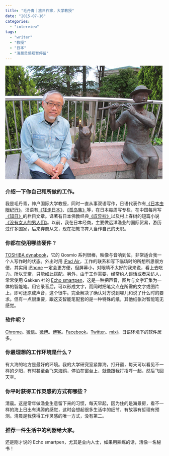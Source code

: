 ```yaml
---
title: "毛丹青｜旅日作家，大学教授"
date: "2015-07-16"
categories: 
  - "interview"
tags: 
  - "writer"
  - "教授"
  - "日本"
  - "清晨灵感短暂停留"
---
```


![maodanqing](/images/maodanqing.jpg)

### **介绍一下你自己和所做的工作。**

我是毛丹青，神户国际大学教授，同时一直从事双语写作，日语代表作有[《日本虫眼纪行》](https://book.douban.com/subject/2367861/)，汉语有[《狂走日本》](https://book.douban.com/subject/1019720/)、[《孤岛集》](https://book.douban.com/subject/25958103/)等，在日本每周写专栏，在中国每月写[《知日》](https://www.weibo.com/zhijp)的栏目文章。译著有日本佛教经典[《叹异抄》](https://book.douban.com/subject/3175885/)以及村上春树的短篇小说[《没有女人的男人们》](https://book.douban.com/subject/26286208/)。以前，我在日本经商，主要做远洋渔业的国际贸易，游历过许多国家，后来弃商从文，现在把教书育人当作自己的天职。

### **你都在使用哪些硬件？**

[TOSHIBA dynabook](https://dynabook.com/pc/index_j.htm)，它的 Qosmio 系列很棒，映像与音响到位，非常适合我一个人写作时的状态。外出时用 [iPad Air](https://www.apple.com/cn/ipad-air-2/)，工作的联系和写下临场时的所想所思很方便，其实用 [iPhone](https://www.apple.com/cn/iphone/) 一定会更方便，但屏幕小，对眼睛不太好的我来说，看上去吃力。所以无奈，只能如此搭配。另外，由于工作需要，经常约人谈话或者采访人，常常使用 Gakken 社的 [Echo smartpen](https://www.livescribe.tw/echo.php)，这是一种把声音，图片与文字汇集为一体的智能笔。用它录音后，可以形成文字，而同时把笔尖点在所需的文字或图片上，即可还原成声音，这个很牛。完全解决了确认对方说到哪儿和说了什么时的要求。但有一点很重要，跟这支智能笔配套的是一种特殊的纸，其他纸张对智能笔无感觉。

### **软件呢？**

[Chrome](https://www.google.com/chrome/browser/desktop/index.html)。[微信](https://weixin.qq.com/)。[微博](https://weibo.com/maodanqing)。[博客](https://blog.sina.com.cn/u/1195883527)。[Facebook](https://www.facebook.com/maodanqing)。[Twitter](https://twitter.com/maodanqing)。[mixi](https://mixi.jp/)。日语环境下的软件居多。

### **你最理想的工作环境是什么？**

有大海的地方是最好的环境。我的大学研究室紧靠海，打开窗，每天可以看见不一样的夕阳，有时甚至会飞来海鸥，停泊在窗台上，就像跟我打招呼一起，然后飞回天空。

### **你平时获得工作灵感的方式有哪些？**

清晨。这是常年做渔业生意留下来的习惯，每天早起，因为住的是海景房，看不一样的海上日出有沸腾的感觉，这时会想起很多生活中的细节，有故事有哲理有预测。清晨是我获得工作灵感的唯一方式，没有第二。

### **推荐一件生活中的利器给大家。**

还是刚才说的 Echo smartpen，尤其是业内人士，如果用熟练的话，活像一名秘书！
